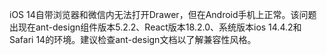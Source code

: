 iOS 14自带浏览器和微信内无法打开Drawer，但在Android手机上正常。该问题出现在ant-design组件版本5.2.2、React版本18.2.0、系统版本ios 14.4.2和Safari 14的环境。建议检查ant-design文档以了解兼容性风格。
